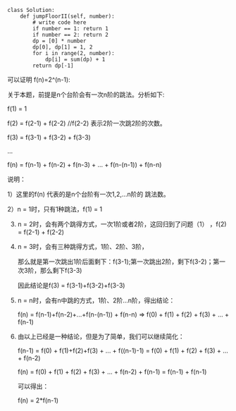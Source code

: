 ```
class Solution:
    def jumpFloorII(self, number):
        # write code here
        if number == 1: return 1
        if number == 2: return 2
        dp = [0] * number
        dp[0], dp[1] = 1, 2
        for i in range(2, number):
            dp[i] = sum(dp) + 1
        return dp[-1] 
```
可以证明 f(n)=2^(n-1):

关于本题，前提是n个台阶会有一次n阶的跳法。分析如下:

f(1) = 1

f(2) = f(2-1) + f(2-2)         //f(2-2) 表示2阶一次跳2阶的次数。

f(3) = f(3-1) + f(3-2) + f(3-3) 

...

f(n) = f(n-1) + f(n-2) + f(n-3) + ... + f(n-(n-1)) + f(n-n) 

 

说明： 

1）这里的f(n) 代表的是n个台阶有一次1,2,...n阶的 跳法数。

2）n = 1时，只有1种跳法，f(1) = 1

3) n = 2时，会有两个跳得方式，一次1阶或者2阶，这回归到了问题（1） ，f(2) = f(2-1) + f(2-2) 

4) n = 3时，会有三种跳得方式，1阶、2阶、3阶，

    那么就是第一次跳出1阶后面剩下：f(3-1);第一次跳出2阶，剩下f(3-2)；第一次3阶，那么剩下f(3-3)

    因此结论是f(3) = f(3-1)+f(3-2)+f(3-3)

5) n = n时，会有n中跳的方式，1阶、2阶...n阶，得出结论：

    f(n) = f(n-1)+f(n-2)+...+f(n-(n-1)) + f(n-n) => f(0) + f(1) + f(2) + f(3) + ... + f(n-1)

    

6) 由以上已经是一种结论，但是为了简单，我们可以继续简化：

    f(n-1) = f(0) + f(1)+f(2)+f(3) + ... + f((n-1)-1) = f(0) + f(1) + f(2) + f(3) + ... + f(n-2)

    f(n) = f(0) + f(1) + f(2) + f(3) + ... + f(n-2) + f(n-1) = f(n-1) + f(n-1)

    可以得出：

    f(n) = 2*f(n-1)
